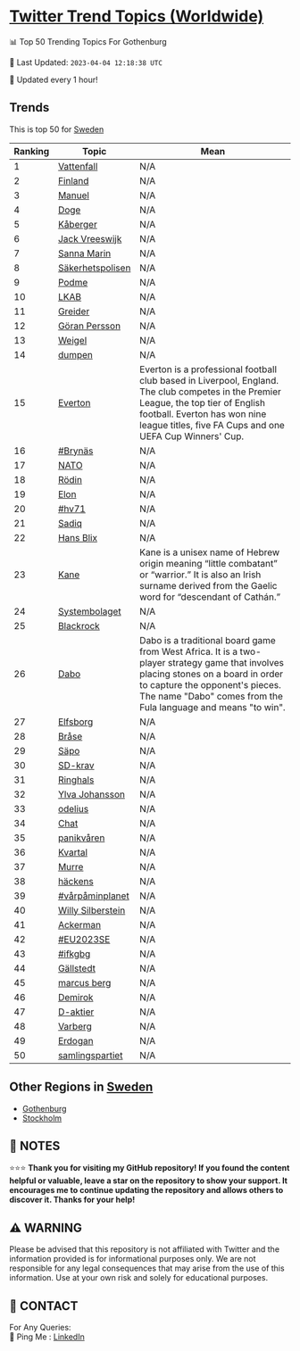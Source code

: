 [Twitter Trend Topics (Worldwide)](https://github.com/ErcinDedeoglu/Twitter-Trend-Topics)
==========


📊 Top 50 Trending Topics For Gothenburg

📆 Last Updated: `2023-04-04 12:18:38 UTC`

🔧 Updated every 1 hour!


## Trends

This is top 50 for [Sweden](</Sweden>)

| Ranking | Topic | Mean |
| ------- | ------------ | ------------ |
| 1 | [Vattenfall](http://twitter.com/search?q=Vattenfall) | N/A |
| 2 | [Finland](http://twitter.com/search?q=Finland) | N/A |
| 3 | [Manuel](http://twitter.com/search?q=Manuel) | N/A |
| 4 | [Doge](http://twitter.com/search?q=Doge) | N/A |
| 5 | [Kåberger](http://twitter.com/search?q=K%c3%a5berger) | N/A |
| 6 | [Jack Vreeswijk](http://twitter.com/search?q=Jack+Vreeswijk) | N/A |
| 7 | [Sanna Marin](http://twitter.com/search?q=Sanna+Marin) | N/A |
| 8 | [Säkerhetspolisen](http://twitter.com/search?q=S%c3%a4kerhetspolisen) | N/A |
| 9 | [Podme](http://twitter.com/search?q=Podme) | N/A |
| 10 | [LKAB](http://twitter.com/search?q=LKAB) | N/A |
| 11 | [Greider](http://twitter.com/search?q=Greider) | N/A |
| 12 | [Göran Persson](http://twitter.com/search?q=G%c3%b6ran+Persson) | N/A |
| 13 | [Weigel](http://twitter.com/search?q=Weigel) | N/A |
| 14 | [dumpen](http://twitter.com/search?q=dumpen) | N/A |
| 15 | [Everton](http://twitter.com/search?q=Everton) | Everton is a professional football club based in Liverpool, England. The club competes in the Premier League, the top tier of English football. Everton has won nine league titles, five FA Cups and one UEFA Cup Winners' Cup. |
| 16 | [#Brynäs](http://twitter.com/search?q=%23Bryn%c3%a4s) | N/A |
| 17 | [NATO](http://twitter.com/search?q=NATO) | N/A |
| 18 | [Rödin](http://twitter.com/search?q=R%c3%b6din) | N/A |
| 19 | [Elon](http://twitter.com/search?q=Elon) | N/A |
| 20 | [#hv71](http://twitter.com/search?q=%23hv71) | N/A |
| 21 | [Sadiq](http://twitter.com/search?q=Sadiq) | N/A |
| 22 | [Hans Blix](http://twitter.com/search?q=Hans+Blix) | N/A |
| 23 | [Kane](http://twitter.com/search?q=Kane) | Kane is a unisex name of Hebrew origin meaning “little combatant” or “warrior.” It is also an Irish surname derived from the Gaelic word for “descendant of Cathán.” |
| 24 | [Systembolaget](http://twitter.com/search?q=Systembolaget) | N/A |
| 25 | [Blackrock](http://twitter.com/search?q=Blackrock) | N/A |
| 26 | [Dabo](http://twitter.com/search?q=Dabo) | Dabo is a traditional board game from West Africa. It is a two-player strategy game that involves placing stones on a board in order to capture the opponent's pieces. The name "Dabo" comes from the Fula language and means "to win". |
| 27 | [Elfsborg](http://twitter.com/search?q=Elfsborg) | N/A |
| 28 | [Bråse](http://twitter.com/search?q=Br%c3%a5se) | N/A |
| 29 | [Säpo](http://twitter.com/search?q=S%c3%a4po) | N/A |
| 30 | [SD-krav](http://twitter.com/search?q=SD-krav) | N/A |
| 31 | [Ringhals](http://twitter.com/search?q=Ringhals) | N/A |
| 32 | [Ylva Johansson](http://twitter.com/search?q=Ylva+Johansson) | N/A |
| 33 | [odelius](http://twitter.com/search?q=odelius) | N/A |
| 34 | [Chat](http://twitter.com/search?q=Chat) | N/A |
| 35 | [panikvåren](http://twitter.com/search?q=panikv%c3%a5ren) | N/A |
| 36 | [Kvartal](http://twitter.com/search?q=Kvartal) | N/A |
| 37 | [Murre](http://twitter.com/search?q=Murre) | N/A |
| 38 | [häckens](http://twitter.com/search?q=h%c3%a4ckens) | N/A |
| 39 | [#vårpåminplanet](http://twitter.com/search?q=%23v%c3%a5rp%c3%a5minplanet) | N/A |
| 40 | [Willy Silberstein](http://twitter.com/search?q=Willy+Silberstein) | N/A |
| 41 | [Ackerman](http://twitter.com/search?q=Ackerman) | N/A |
| 42 | [#EU2023SE](http://twitter.com/search?q=%23EU2023SE) | N/A |
| 43 | [#ifkgbg](http://twitter.com/search?q=%23ifkgbg) | N/A |
| 44 | [Gällstedt](http://twitter.com/search?q=G%c3%a4llstedt) | N/A |
| 45 | [marcus berg](http://twitter.com/search?q=marcus+berg) | N/A |
| 46 | [Demirok](http://twitter.com/search?q=Demirok) | N/A |
| 47 | [D-aktier](http://twitter.com/search?q=D-aktier) | N/A |
| 48 | [Varberg](http://twitter.com/search?q=Varberg) | N/A |
| 49 | [Erdogan](http://twitter.com/search?q=Erdogan) | N/A |
| 50 | [samlingspartiet](http://twitter.com/search?q=samlingspartiet) | N/A |



## Other Regions in [Sweden](</Sweden>)

* [Gothenburg](</Sweden/Gothenburg.md>)
* [Stockholm](</Sweden/Stockholm.md>)



## 📝 NOTES

⭐⭐⭐ **Thank you for visiting my GitHub repository! If you found the content helpful or valuable, leave a star on the repository to show your support. It encourages me to continue updating the repository and allows others to discover it. Thanks for your help!**


## ⚠️ WARNING

Please be advised that this repository is not affiliated with Twitter and the information provided is for informational purposes only. We are not responsible for any legal consequences that may arise from the use of this information. Use at your own risk and solely for educational purposes.


## 📨 CONTACT

 For Any Queries:  
            🏓 Ping Me : [LinkedIn](https://www.linkedin.com/in/ercindedeoglu/)
